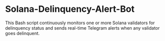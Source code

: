 # Solana-Delinquency-Alert-Bot
This Bash script continuously monitors one or more Solana validators for delinquency status and sends real-time Telegram alerts when any validator goes delinquent.

